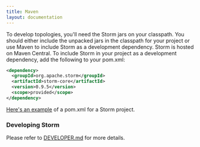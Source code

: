 ```yaml
---
title: Maven
layout: documentation
---
```

To develop topologies, you'll need the Storm jars on your classpath. You should either include the unpacked jars in the classpath for your project or use Maven to include Storm as a development dependency. Storm is hosted on Maven Central. To include Storm in your project as a development dependency, add the following to your pom.xml:


```xml
<dependency>
  <groupId>org.apache.storm</groupId>
  <artifactId>storm-core</artifactId>
  <version>0.9.5</version>
  <scope>provided</scope>
</dependency>
```

[Here's an example](https://github.com/apache/storm/blob/master/examples/storm-starter/pom.xml) of a pom.xml for a Storm project.

### Developing Storm

Please refer to [DEVELOPER.md](https://github.com/apache/storm/blob/master/DEVELOPER.md) for more details.
